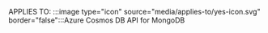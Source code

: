 APPLIES TO: :::image type="icon" source="media/applies-to/yes-icon.svg" border="false":::Azure Cosmos DB API for MongoDB
